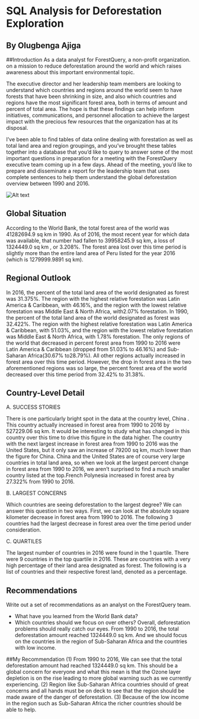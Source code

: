 # SQL Analysis for Deforestation Exploration
## By Olugbenga Ajiga

##Introduction
As a data analyst for ForestQuery, a non-profit organization. on a mission to reduce deforestation around the world and which raises awareness about this important environmental topic.

The executive director and her leadership team members are looking to understand which countries and regions around the world seem to have forests that have been shrinking in size,
and also which countries and regions have the most significant forest area, both in terms of amount and percent of total area. The hope is that these findings can help inform initiatives, 
communications, and personnel allocation to achieve the largest impact with the precious few resources that the organization has at its disposal.

I’ve been able to find tables of data online dealing with forestation as well as total land area and region groupings, and you’ve brought these tables together into a database 
that you’d like to query to answer some of the most important questions in preparation for a meeting with the ForestQuery executive team coming up in a few days. Ahead of the meeting, 
you’d like to prepare and disseminate a report for the leadership team that uses complete sentences to help them understand the global deforestation overview between 1990 and 2016.

![Alt text](pic/deforest.png)

## Global Situation
According to the World Bank, the total forest area of the world was ​41282694.9 sq km ​in 1990. As of 2016, the most recent year for which data was available, that number had fallen to ​39958245.9 sq km​, a loss of ​1324449.0 sq km ​, or ​3.208​%.
The forest area lost over this time period is slightly more than the entire land area of Peru listed for the year 2016 (which is ​1279999.9891 sq km​).

## Regional Outlook
In 2016, the percent of the total land area of the world designated as forest was ​31.375​%. The region with the highest relative forestation was ​Latin America & Caribbean​, with ​46.16​%, and the region with the lowest relative forestation was ​Middle East & North Africa​, with​2.07​ % forestation.
In 1990, the percent of the total land area of the world designated as forest was ​32.422%​. The region with the highest relative forestation was ​Latin America & Caribbean​, with​ 51.03​%, and the region with the lowest relative forestation was ​Middle East & North Africa​, with ​1.78​% forestation.
The only regions of the world that decreased in percent forest area from 1990 to 2016 were ​Latin America & Caribbean ​(dropped from 51.03% to 46.16%) and ​Sub-Saharan Africa​(30.67% to28.79%). All other regions actually increased in forest area over this time period. However, the drop in forest area in the two aforementioned regions was so large, the percent forest area of the world decreased over this time period from 32.42% to 31.38%.

## Country-Level Detail
A. SUCCESS STORIES

There is one particularly bright spot in the data at the country level, China . This country actually increased in forest area from 1990 to 2016 by ​527229.06 sq km​. It would be interesting to study what has changed in this country over this time to drive this figure in the data higher. The country with the next largest increase in forest area from 1990 to 2016 was the ​United States​, but it only saw an increase of ​79200 sq km​, much lower than the figure for China.
China and the United States are of course very large countries in total land area, so when we look at the largest ​percent​ change in forest area from 1990 to 2016, we aren’t surprised to find a much smaller country listed at the top. ​French Polynesia ​increased in forest area by 27.322% from 1990 to 2016.

B. LARGEST CONCERNS

Which countries are seeing deforestation to the largest degree? We can answer this question in two ways. First, we can look at the absolute square kilometer decrease in forest area from 1990 to 2016. The following 3 countries had the largest decrease in forest area over the time period under consideration.

C. QUARTILES

The largest number of countries in 2016 were found in the 1 quartile.
There were 9 countries in the top quartile in 2016. These are countries with a very high percentage of their land area designated as forest. The following is a list of countries and their respective forest land, denoted as a percentage.

## Recommendations
Write out a set of recommendations as an analyst on the ForestQuery team.
- What have you learned from the World Bank data?
- Which countries should we focus on over others?
Overall, deforestation problems should really catch our eyes. From 1990 to 2016, the total deforestation amount reached 1324449.0 sq km.
And we should focus on the countries in the region of Sub-Saharan Africa and the countries with low income.

##My Recommendation
(1)	From 1990 to 2016, We can see that the total deforestation amount had reached 1324449.0 sq km. This should be a global concern for everyone and what this mean is that the Ozone layer depletion is on the rise leading to more global warning such as we currently experiencing. 
(2)	Region like Sub-Saharan Africa countries should of great concerns and all hands must be on deck to see that the region should be made aware of the danger of deforestation.
(3)	Because of the low income in the region such as Sub-Saharan Africa the richer countries should be able to help.
